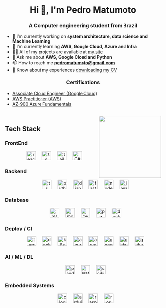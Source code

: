<h1 align="center">Hi 👋, I'm Pedro Matumoto</h1>
<h3 align="center">A Computer engineering student from Brazil</h3>

- 🔭 I’m currently working on **system architecture, data science and Machine Learning**
- 🌱 I’m currently learning **AWS, Google Cloud, Azure and Infra**
- 👨‍💻 All of my projects are available at [my site](https://pedromatumoto.github.io)
- 💬 Ask me about **AWS, Google Cloud and Python**
- 📫 How to reach me **pedromatumoto@gmail.com**
- 📄 Know about my experiences [downloading my CV](https://github.com/PedroMatumoto/PedroMatumoto.github.io/blob/fa3c304c5f8c45b070af194a29e20f663887b127/assets/PHSM_2025.pdf)

<h3 align="center">Certifications</h3>

- [Associate Cloud Engineer (Google Cloud)](https://www.credly.com/badges/cfcf2aa4-982b-426b-8f7d-63a2388ebc6d/public_url)
- [AWS Practitioner (AWS)](https://www.credly.com/badges/9ca0b5f9-6f4d-46c1-889f-7b7d94d5a87e/public_url)
- [AZ-900 Azure Fundamentals](https://learn.microsoft.com/api/credentials/share/pt-br/PedroMatumoto-9901/8DB5E10E5D4597FA?sharingId=18D2DEB419144A0A)

<br clear="both">

<div align="center">
  <img align="right" height="200" src="https://i.imgur.com/sQFeQcs.jpg" />
</div>

## Tech Stack
### FrontEnd
<div align="center">
  <img width="12" />
  <img src="https://img.shields.io/badge/react-%2320232a.svg?style=for-the-badge&logo=react&logoColor=%2361DAFB" height="30" alt="react logo" />
  <img width="12" />
  <img src="https://img.shields.io/badge/typescript-%23007ACC.svg?style=for-the-badge&logo=typescript&logoColor=white" height="30" alt="ts logo" />
  <img width="12" />
  <img src="https://img.shields.io/badge/tailwindcss-%2338B2AC.svg?style=for-the-badge&logo=tailwind-css&logoColor=white" height="30" alt="tailwind logo" />
  <img width="12" />
  <img src="https://img.shields.io/badge/c%23-%23239120.svg?style=for-the-badge&logo=sharp&logoColor=white" height="30" alt="C# logo" />
</div>

### Backend
<div align="center">
  <img width="12" />
  <img src="https://img.shields.io/badge/typescript-%23007ACC.svg?style=for-the-badge&logo=typescript&logoColor=white" height="30" alt="ts logo" />
  <img width="12" />
  <img src="https://img.shields.io/badge/python-3670A0?style=for-the-badge&logo=python&logoColor=ffdd54" height="30" alt="python logo" />
  <img width="12" />
  <img src="https://img.shields.io/badge/django-%23092E20.svg?style=for-the-badge&logo=django&logoColor=white" height="30" alt="django logo" />
  <img width="12" />
  <img src="https://img.shields.io/badge/FastAPI-005571?style=for-the-badge&logo=fastapi" height="30" alt="fastapi logo" />
  <img width="12" />
  <img src="https://img.shields.io/badge/node.js-6DA55F?style=for-the-badge&logo=node.js&logoColor=white" height="30" alt="nodejs logo" />
  <img width="12" />
  <img src="https://img.shields.io/badge/java-%23ED8B00.svg?style=for-the-badge&logo=openjdk&logoColor=white" height="30" alt="java logo" />
  
</div>

### Database
<div align="center">
  <img width="12" />
  <img src="https://img.shields.io/badge/Microsoft%20SQL%20Server-CC2927?style=for-the-badge&logo=microsoft%20sql%20server&logoColor=white" height="30" alt="msql logo" />
  <img width="12" />
  <img src="https://img.shields.io/badge/MongoDB-%234ea94b.svg?style=for-the-badge&logo=mongodb&logoColor=white" height="30" alt="mongodb logo" />
  <img width="12" />
  <img src="https://img.shields.io/badge/mysql-4479A1.svg?style=for-the-badge&logo=mysql&logoColor=white" height="30" alt="mysql logo" />
  <img width="12" />
  <img src="https://img.shields.io/badge/postgres-%23316192.svg?style=for-the-badge&logo=postgresql&logoColor=white" height="30" alt="pg logo" />
  <img width="12" />
  <img src="https://img.shields.io/badge/duckdb-FCD535?style=for-the-badge&logo=duckdb&logoColor=black" height="30" alt="duckdb logo" />
</div>

### Deploy / CI
<div align="center">
  <img width="12" />
  <img src="https://img.shields.io/badge/terraform-%235835CC.svg?style=for-the-badge&logo=terraform&logoColor=white" height="30" alt="terraform logo" />
  <img width="12" />
  <img src="https://img.shields.io/badge/docker-%230db7ed.svg?style=for-the-badge&logo=docker&logoColor=white" height="30" alt="docker logo" />
  <img width="12" />
  <img src="https://img.shields.io/badge/kubernetes-%23326ce5.svg?style=for-the-badge&logo=kubernetes&logoColor=white" height="30" alt="k8s logo" />
  <img width="12" />
  <img src="https://img.shields.io/badge/azure-%230072C6.svg?style=for-the-badge&logo=azure&logoColor=white" height="30" alt="azure logo" />
  <img width="12" />
  <img src="https://img.shields.io/badge/AWS-%23FF9900.svg?style=for-the-badge&logo=amazon-aws&logoColor=white" height="30" alt="aws logo" />
  <img width="12" />
  <img src="https://img.shields.io/badge/Google%20Cloud-%234285F4.svg?style=for-the-badge&logo=google-cloud&logoColor=white" height="30" alt="google cloud logo" />
  <img width="12" />
  <img src="https://img.shields.io/badge/github%20actions-%232671E5.svg?style=for-the-badge&logo=githubactions&logoColor=white" height="30" alt="github-actions logo" />
  <img width="12" />
  <img src="https://img.shields.io/badge/github%20pages-121013?style=for-the-badge&logo=github&logoColor=white" height="30" alt="github-pages logo" />
</div>

### AI / ML / DL
<div align="center">
  <img width="12" />
  <img src="https://img.shields.io/badge/pandas-%23150458.svg?style=for-the-badge&logo=pandas&logoColor=white" height="30" alt="pandas logo" />
  <img width="12" />
  <img src="https://img.shields.io/badge/Matplotlib-%23ffffff.svg?style=for-the-badge&logo=Matplotlib&logoColor=black" height="30" alt="matplotlib logo" />
  <img width="12" />
  <img src="https://img.shields.io/badge/scikit--learn-%23F7931E.svg?style=for-the-badge&logo=scikit-learn&logoColor=white" height="30" alt="scikit-learn logo" />
</div>

### Embedded Systems
<div align="center">
  <img width="12" />
  <img src="https://img.shields.io/badge/c-%2300599C.svg?style=for-the-badge&logo=c&logoColor=white" height="30" alt="c logo" />
  <img width="12" />
  <img src="https://img.shields.io/badge/Arduino-%2338B2AC.svg?style=for-the-badge&logo=arduino&logoColor=white" height="30" alt="arduino logo" />
  <img width="12" />
  <img src="https://img.shields.io/badge/-Raspberry_Pi-C51A4A?style=for-the-badge&logo=Raspberry-Pi" height="30" alt="raspberry pi logo" />
  <img width="12" />
  <img src="https://img.shields.io/badge/ros-%230A0FF9.svg?style=for-the-badge&logo=ros&logoColor=white" height="30" alt="ros logo" />
</div>
